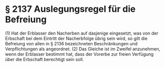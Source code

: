 # § 2137 Auslegungsregel für die Befreiung
(1) Hat der Erblasser den Nacherben auf dasjenige eingesetzt, was von der Erbschaft bei dem Eintritt der Nacherbfolge übrig sein wird, so gilt die Befreiung von allen in § 2136 bezeichneten Beschränkungen und Verpflichtungen als angeordnet.
(2) Das Gleiche ist im Zweifel anzunehmen, wenn der Erblasser bestimmt hat, dass der Vorerbe zur freien Verfügung über die Erbschaft berechtigt sein soll.